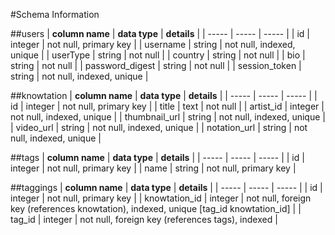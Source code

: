#Schema Information

##users
| **column name** | **data type** | **details** |
| ----- | ----- | ----- |
| id | integer | not null, primary key |
| username | string | not null, indexed, unique |
| userType | string | not null |
| country | string | not null |
| bio | string | not null |
| password_digest | string | not null |
| session_token | string | not null, indexed, unique |

##knowtation
| **column name** | **data type** | **details** |
| ----- | ----- | ----- |
| id | integer | not null, primary key |
| title | text | not null |
| artist_id | integer | not null, indexed, unique |
| thumbnail_url | string | not null, indexed, unique |
| video_url | string | not null, indexed, unique |
| notation_url | string | not null, indexed, unique |

##tags
| **column name** | **data type** | **details** |
| ----- | ----- | ----- |
| id | integer | not null, primary key |
| name | string | not null, primary key |

##taggings
| **column name** | **data type** | **details** |
| ----- | ----- | ----- |
| id | integer | not null, primary key |
| knowtation_id | integer | not null, foreign key (references knowtation), indexed, unique [tag_id knowtation_id] |
| tag_id | integer | not null, foreign key (references tags), indexed |
